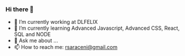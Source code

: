 ### Hi there 👋

- 🔭 I’m currently working at DLFELIX
- 🌱 I’m currently learning Advanced Javascript, Advanced CSS, React, SQL and NODE
- 💬 Ask me about ...
- 📫 How to reach me: rsaraceni@gmail.com
